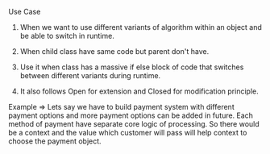 Use Case

1. When we want to use different variants of algorithm within an object and be able to switch in runtime. 

2. When child class have same code but parent don't have.

3. Use it when class has a massive if else block of code that switches between different variants during runtime.

4. It also follows Open for extension and Closed for modification principle.


Example => Lets say we have to build payment system with different payment options and more payment options can be added in future. Each method of payment have separate core logic of processing. So there would be a context and the value which customer will pass will help context to choose the payment object.

